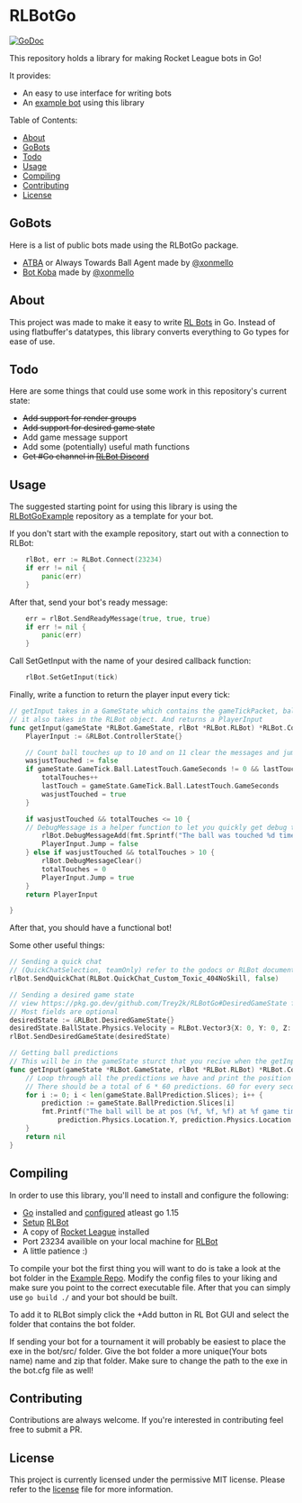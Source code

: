 RLBotGo
===========
[![GoDoc](https://img.shields.io/badge/pkg.go.dev-doc-blue)](http://pkg.go.dev/github.com/Trey2k/RLBotGo)


This repository holds a library for making Rocket League bots in Go!

It provides:

  * An easy to use interface for writing bots
  * An [example bot](https://github.com/Trey2k/RLBotGoExmaple/blob/main/main.go) using this library

Table of Contents:

  * [About](#about)
  * [GoBots](#gobots)
  * [Todo](#todo)
  * [Usage](#usage)
  * [Compiling](#compiling)
  * [Contributing](#contributing)
  * [License](#license)

GoBots
---
Here is a list of public bots made using the RLBotGo package.
* [ATBA](https://github.com/xonmello/RLBotGoATTB) or Always Towards Ball Agent made by [@xonmello](https://github.com/xonmello)
* [Bot Koba](https://github.com/xonmello/BotKoba) made by [@xonmello](https://github.com/xonmello)

About
-----

This project was made to make it easy to write [RL Bots](https://rlbot.org/) in Go. Instead of using flatbuffer's datatypes, this library converts everything to Go types for ease of use.

Todo
-----

Here are some things that could use some work in this repository's current state:

  * ~~Add support for render groups~~
  * ~~Add support for desired game state~~
  * Add game message support
  * Add some (potentially) useful math functions
  * ~~Get #Go channel in [RLBot Discord](https://discord.com/invite/yc643yyd)~~

Usage
------------

The suggested starting point for using this library is using the [RLBotGoExample](https://github.com/Trey2k/RLBotGoExmaple) repository as a template for your bot.

If you don't start with the example repository, start out with a connection to RLBot:
```Go
	rlBot, err := RLBot.Connect(23234)
	if err != nil {
		panic(err)
	}
```
After that, send your bot's ready message:
```Go
	err = rlBot.SendReadyMessage(true, true, true)
	if err != nil {
		panic(err)
	}

```
Call SetGetInput with the name of your desired callback function:
```Go
    rlBot.SetGetInput(tick)
```
Finally, write a function to return the player input every tick:
```Go
// getInput takes in a GameState which contains the gameTickPacket, ballPredidctions, fieldInfo and matchSettings
// it also takes in the RLBot object. And returns a PlayerInput
func getInput(gameState *RLBot.GameState, rlBot *RLBot.RLBot) *RLBot.ControllerState {
	PlayerInput := &RLBot.ControllerState{}

	// Count ball touches up to 10 and on 11 clear the messages and jump
	wasjustTouched := false
	if gameState.GameTick.Ball.LatestTouch.GameSeconds != 0 && lastTouch != gameState.GameTick.Ball.LatestTouch.GameSeconds {
		totalTouches++
		lastTouch = gameState.GameTick.Ball.LatestTouch.GameSeconds
		wasjustTouched = true
	}

	if wasjustTouched && totalTouches <= 10 {
    // DebugMessage is a helper function to let you quickly get debug text on screen. it will automaticaly place it so text will not overlap
		rlBot.DebugMessageAdd(fmt.Sprintf("The ball was touched %d times", totalTouches))
		PlayerInput.Jump = false
	} else if wasjustTouched && totalTouches > 10 {
		rlBot.DebugMessageClear()
		totalTouches = 0
		PlayerInput.Jump = true
	}
	return PlayerInput

}
```

After that, you should have a functional bot!

Some other useful things:
```go
// Sending a quick chat
// (QuickChatSelection, teamOnly) refer to the godocs or RLBot documentation for all QuickChatSelection types
rlBot.SendQuickChat(RLBot.QuickChat_Custom_Toxic_404NoSkill, false)

// Sending a desired game state
// view https://pkg.go.dev/github.com/Trey2k/RLBotGo#DesiredGameState for more info
// Most fields are optional
desiredState := &RLBot.DesiredGameState{}
desiredState.BallState.Physics.Velocity = RLBot.Vector3{X: 0, Y: 0, Z: 1000}
rlBot.SendDesiredGameState(desiredState)

// Getting ball predictions
// This will be in the gameState sturct that you recive when the getInput callback is called
func getInput(gameState *RLBot.GameState, rlBot *RLBot.RLBot) *RLBot.ControllerState {
	// Loop through all the predictions we have and print the position and predicted time.
	// There should be a total of 6 * 60 predictions. 60 for every secound and a total of 6 secounds
	for i := 0; i < len(gameState.BallPrediction.Slices); i++ {
		prediction := gameState.BallPrediction.Slices[i]
		fmt.Printf("The ball will be at pos (%f, %f, %f) at %f game time", prediction.Physics.Location.X,
			prediction.Physics.Location.Y, prediction.Physics.Location.Z, prediction.GameSeconds)
	}
	return nil
}


```

Compiling
------------
In order to use this library, you'll need to install and configure the following:

  * [Go](https://golang.org) installed and [configured](https://golang.org/doc/install) atleast go 1.15
  * [Setup](https://www.youtube.com/watch?v=oXkbizklI2U) [RLBot](https://rlbot.org/)
  * A copy of [Rocket League](https://www.rocketleague.com/) installed
  * Port 23234 availible on your local machine for [RLBot](https://rlbot.org/)
  * A little patience :)

To compile your bot the first thing you will want to do is take a look at the bot folder in the [Example Repo](https://github.com/Trey2k/RLBotGoExample/tree/main/bot). Modify the config files to your liking and make sure you point to the correct executable file. After that you can simply use `go build ./` and your bot should be built.

To add it to RLBot simply click the +Add button in RL Bot GUI and select the folder that contains the bot folder.

If sending your bot for a tournament it will probably be easiest to place the exe in the bot/src/ folder. Give the bot folder a more unique(Your bots name) name and zip that folder. Make sure to change the path to the exe in the bot.cfg file as well!

Contributing
------------

Contributions are always welcome. If you're interested in contributing feel free to submit a PR.

License
-------

This project is currently licensed under the permissive MIT license. Please refer to the [license](/LICENSE) file for more information.
